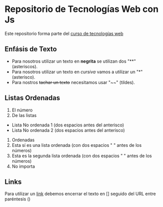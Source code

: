 # Repositorio de Tecnologías Web con Js

Este repositorio forma parte del [curso de tecnologías web](https://github.com/adrianeguez/Tec_Web_Js_2016_B)

## Enfásis de Texto

* Para nosotros utilizar un texto en **negrita** se utilizan dos "**" (asteriscos).
* Para nosotros utilizar un texto en *cursiva* vamos a utilizar un "*" (asterisco).
* Para nostros ~~tachar un texto~~ necesitamos usar "~~" (tildes).


## Listas Ordenadas

1. El número 
2. De las listas 
  * Lista No ordenada 1 (dos espacios antes del anterisco)
  * Lista No ordenada 2 (dos espacios antes del anterisco)
1. Ordenadas 
  1. Esta sí es una lista ordenada (con dos espacios "  " antes de los números)
  1. Esta es la segunda lista ordenada (con dos espacios "  " antes de los números)
4. No importa 

## Links

Para utilizar un [link](https://github.com/adrianeguez/Tec_Web_Js_2016_B) debemos encerrar el texto en [] 
seguido del URL entre paréntesis ()

